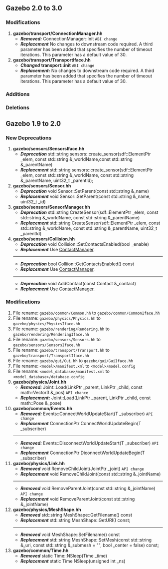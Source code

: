 ## Gazebo 2.0 to 3.0

### Modifications

1. **gazebo/transport/ConnectionManager.hh** 
    + ***Removed:*** ConnectionManager::Init `ABI change`
    + ***Replacement*** No changes to downstream code required. A third parameter has been added that specifies the number of timeout iterations. This parameter has a default value of 30.
1. **gazebo/transport/TransportIface.hh**
    + ***Changed*** **transport::init** `ABI change`
    + ***Replacement:*** No changes to downstream code required. A third parameter has been added that specifies the number of timeout iterations. This parameter has a default value of 30.

### Additions

### Deletions

## Gazebo 1.9 to 2.0

### New Deprecations

1. **gazebo/sensors/SensorsIface.hh**
    + ***Deprecation*** std::string sensors::create_sensor(sdf::ElementPtr _elem, const std::string &_worldName,const std::string &_parentName)
    + ***Replacement*** std::string sensors::create_sensor(sdf::ElementPtr _elem, const std::string &_worldName, const std::string &_parentName, uint32_t _parentId);
1. **gazebo/sensors/Sensor.hh**
    + ***Deprecation*** void Sensor::SetParent(const std::string &_name)
    + ***Replacement*** void Sensor::SetParent(const std::string &_name, uint32_t _id)
1. **gazebo/sensors/SensorManager.hh**
    + ***Deprecation*** std::string CreateSensor(sdf::ElementPtr _elem, const std::string &_worldName,  const std::string &_parentName)
    + ***Replacement*** std::string CreateSensor(sdf::ElementPtr _elem, const std::string &_worldName, const std::string &_parentName, uint32_t _parentId)
1. **gazebo/sensors/Collision.hh**
    + ***Deprecation*** void Collision::SetContactsEnabled(bool _enable)
    + ***Replacement*** Use [ContactManager](http://gazebosim.org/api/2.0.0/classgazebo_1_1physics_1_1ContactManager.html).
    ---
    + ***Deprecation*** bool Colliion::GetContactsEnabled() const
    + ***Replacement*** Use [ContactManager](http://gazebosim.org/api/2.0.0/classgazebo_1_1physics_1_1ContactManager.html).
    ---
    + ***Deprecation*** void AddContact(const Contact &_contact)
    + ***Replacement*** Use [ContactManager](http://gazebosim.org/api/2.0.0/classgazebo_1_1physics_1_1ContactManager.html).

### Modifications

1. File rename: `gazebo/common/Common.hh` to `gazebo/common/CommonIface.hh`
1. File rename: `gazebo/physics/Physics.hh` to `gazebo/physics/PhysicsIface.hh`
1. File rename: `gazebo/rendering/Rendering.hh` to `gazebo/rendering/RenderingIface.hh`
1. File rename: `gazebo/sensors/Sensors.hh` to `gazebo/sensors/SensorsIface.hh`
1. File rename: `gazebo/transport/Transport.hh` to `gazebo/transport/TransportIface.hh`
1. File rename: `gazebo/gui/Gui.hh` to `gazebo/gui/GuiIface.hh`
1. File rename: `<model>/manifest.xml` to `<model>/model.config`
1. File rename: `<model_database>/manifest.xml` to `<model_database>/database.config`
1. **gazebo/physics/Joint.hh**
    + ***Removed:*** Joint::Load(LinkPtr _parent, LinkPtr _child, const math::Vector3 &_pos) `API chance`
    + ***Replacement:*** Joint::Load(LinkPtr _parent, LinkPtr _child, const math::Pose &_pose)
1. **gazebo/common/Events.hh**
    + ***Removed:*** Events::ConnectWorldUpdateStart(T _subscriber) `API change`
    + ***Replacement*** ConnectionPtr ConnectWorldUpdateBegin(T _subscriber)
    ---
    + ***Removed:*** Events::DisconnectWorldUpdateStart(T _subscriber) `API change`
    + ***Replacement*** ConnectionPtr DiconnectWorldUpdateBegin(T _subscriber)
1. **gazebo/physics/Link.hh**
    + ***Removed*** void RemoveChildJoint(JointPtr _joint) `API change`
    + ***Replacement*** void RemoveChildJoint(const std::string &_jointName)
    ---
    + ***Removed*** void RemoveParentJoint(const std::string &_jointName) `API change`
    + ***Replacement*** void RemoveParentJoint(const std::string &_jointName)
1. **gazebo/physics/MeshShape.hh**
    + ***Removed*** std::string MeshShape::GetFilename() const
    + ***Replacement*** std::string MeshShape::GetURI() const;
    ---
    + ***Removed*** void MeshShape::SetFilename() const
    + ***Replacement*** std::string MeshShape::SetMesh(const std::string &_uri, const std::string &_submesh = "", bool _center = false) const;
1. **gazebo/common/Time.hh**
    + ***Removed*** static Time::NSleep(Time _time)
    + ***Replacement*** static Time NSleep(unsigned int _ns)
